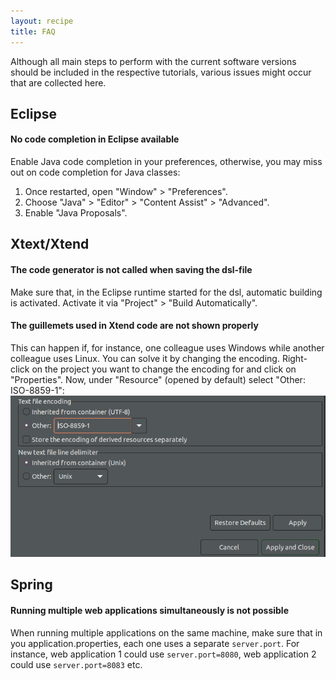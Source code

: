 ```yaml
---
layout: recipe
title: FAQ
---
```


Although all main steps to perform with the current software versions should be included in the respective tutorials, various issues might occur that are collected here.

## Eclipse

#### <a id="code-completion" name="code-completion"></a>No code completion in Eclipse available
Enable Java code completion in your preferences, otherwise, you may miss out on code completion for Java classes:
   1. Once restarted, open "Window" > "Preferences".
   1. Choose "Java" > "Editor" > "Content Assist" > "Advanced".
   1. Enable "Java Proposals".

## Xtext/Xtend
#### The code generator is not called when saving the dsl-file
Make sure that, in the Eclipse runtime started for the dsl, automatic building is activated. Activate it via "Project" > "Build Automatically".

#### The guillemets used in Xtend code are not shown properly
This can happen if, for instance, one colleague uses Windows while another colleague uses Linux. You can solve it by changing the encoding.
Right-click on the project you want to change the encoding for and click on "Properties". Now, under "Resource" (opened by default)
select "Other: ISO-8859-1":
![](images/ChangeEncoding.png)


## Spring

#### Running multiple web applications simultaneously is not possible

When running multiple applications on the same machine, make sure that in you application.properties, each one uses a separate
<code>server.port</code>. For instance, web application 1 could use <code>server.port=8080</code>, web application 2 
could use <code>server.port=8083</code> etc.